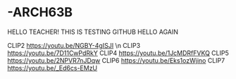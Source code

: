 # -ARCH63B

HELLO TEACHER!
THIS IS TESTING GITHUB
HELLO AGAIN

CLIP2 https://youtu.be/NGBY-4gISJI \n
CLIP3 https://youtu.be/7D11CwPdRkY
CLIP4 https://youtu.be/1JcMDRfFVKQ
CLIP5 https://youtu.be/2NPVR7nJDqw
CLIP6 https://youtu.be/Eks1ozWjino
CLIP7 https://youtu.be/_Ed6cs-EMzU
